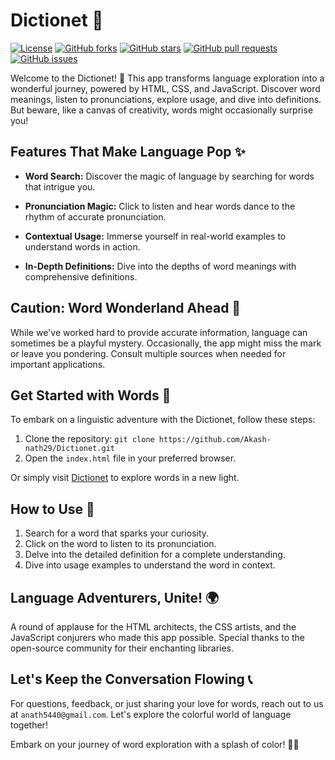 # Dictionet 📘

[![License](https://img.shields.io/badge/License-MIT-blue.svg)](https://github.com/Akash-nath29/Dictionet/blob/main/LICENSE)
[![GitHub forks](https://img.shields.io/github/forks/Akash-nath29/Dictionet.svg)](https://github.com/YourUsername/Dictionet/network)
[![GitHub stars](https://img.shields.io/github/stars/Akash-nath29/Dictionet.svg)](https://github.com/YourUsername/Dictionet/stargazers)
[![GitHub pull requests](https://img.shields.io/github/issues-pr/Akash-nath29/Dictionet.svg)](https://github.com/YourUsername/Dictionet/pulls)
[![GitHub issues](https://img.shields.io/github/issues/Akash-nath29/Dictionet.svg)](https://github.com/YourUsername/Dictionet/issues)

Welcome to the Dictionet! 🌟 This app transforms language exploration into a wonderful journey, powered by HTML, CSS, and JavaScript. Discover word meanings, listen to pronunciations, explore usage, and dive into definitions. But beware, like a canvas of creativity, words might occasionally surprise you!

## Features That Make Language Pop ✨

- **Word Search:** Discover the magic of language by searching for words that intrigue you.

- **Pronunciation Magic:** Click to listen and hear words dance to the rhythm of accurate pronunciation.

- **Contextual Usage:** Immerse yourself in real-world examples to understand words in action.

- **In-Depth Definitions:** Dive into the depths of word meanings with comprehensive definitions.


## Caution: Word Wonderland Ahead 🛑

While we've worked hard to provide accurate information, language can sometimes be a playful mystery. Occasionally, the app might miss the mark or leave you pondering. Consult multiple sources when needed for important applications.

## Get Started with Words 🚀

To embark on a linguistic adventure with the Dictionet, follow these steps:

1. Clone the repository: `git clone https://github.com/Akash-nath29/Dictionet.git`
2. Open the `index.html` file in your preferred browser.

Or simply visit [Dictionet](https://akash-nath29.github.io/Dictionet/) to explore words in a new light.

## How to Use 📝

1. Search for a word that sparks your curiosity.
2. Click on the word to listen to its pronunciation.
3. Delve into the detailed definition for a complete understanding.
4. Dive into usage examples to understand the word in context.


## Language Adventurers, Unite! 🌍

A round of applause for the HTML architects, the CSS artists, and the JavaScript conjurers who made this app possible. Special thanks to the open-source community for their enchanting libraries.

## Let's Keep the Conversation Flowing 📞

For questions, feedback, or just sharing your love for words, reach out to us at `anath5440@gmail.com`. Let's explore the colorful world of language together!

Embark on your journey of word exploration with a splash of color! 🎨📘
